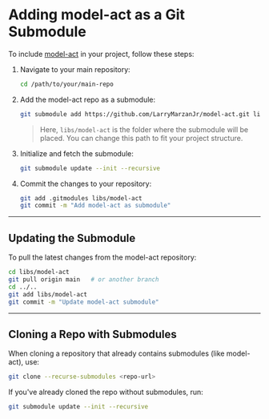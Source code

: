 # Adding model-act as a Git Submodule

To include [model-act](https://github.com/LarryMarzanJr/model-act.git) in your project, follow these steps:

1. Navigate to your main repository:
   ```bash
   cd /path/to/your/main-repo
   ```

2. Add the model-act repo as a submodule:
   ```bash
   git submodule add https://github.com/LarryMarzanJr/model-act.git libs/model-act
   ```
   
   > Here, `libs/model-act` is the folder where the submodule will be placed.
   You can change this path to fit your project structure.

3. Initialize and fetch the submodule:
   ```bash
   git submodule update --init --recursive
   ```

4. Commit the changes to your repository:
   ```bash
   git add .gitmodules libs/model-act
   git commit -m "Add model-act as submodule"
   ```

---

## Updating the Submodule

To pull the latest changes from the model-act repository:
```bash
cd libs/model-act
git pull origin main   # or another branch
cd ../..
git add libs/model-act
git commit -m "Update model-act submodule"
```

---

## Cloning a Repo with Submodules

When cloning a repository that already contains submodules (like model-act), use:
```bash
git clone --recurse-submodules <repo-url>
```

If you've already cloned the repo without submodules, run:
```bash
git submodule update --init --recursive
```
